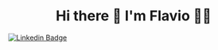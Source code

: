 <h1 align='center'>
  Hi there 👋 I'm Flavio 👨‍💻
</h1>



[![Linkedin Badge](https://img.shields.io/badge/LinkedIn-0077B5?style=for-the-badge&logo=linkedin&logoColor=white=&link=https://www.linkedin.com/in/flavioapereira/)](https://www.linkedin.com/in/flavioapereira/)








<!--
**flavioalessandropereira/flavioalessandropereira** is a ✨ _special_ ✨ repository because its `README.md` (this file) appears on your GitHub profile.

Here are some ideas to get you started:

- 🔭 I’m currently working on ...
- 🌱 I’m currently learning ...
- 👯 I’m looking to collaborate on ...
- 🤔 I’m looking for help with ...
- 💬 Ask me about ...
- 📫 How to reach me: ...
- 😄 Pronouns: ...
- ⚡ Fun fact: ...
-->
<!--stackedit_data:
eyJoaXN0b3J5IjpbLTg1MjE4NzMxOCw0Njg2NTg4MSw0Njg2NT
g4MSwtMTk0NDI3NTc2LDE5NjgxNTI2NTUsLTcwODIxMjIwLDEx
OTQ3ODA2NzEsLTE1NjExOTA1NzcsLTE2MzYyNzM3NTEsLTExNz
IxMjU1MDUsLTQzNzkxNjU4NSwxOTMwNjM0MzU1LC0xNDE2ODcw
NjM4LDg4NzE2NzM2NCwtNTc0Njg5ODA4LC0xODI2NTU3ODk3XX
0=
-->